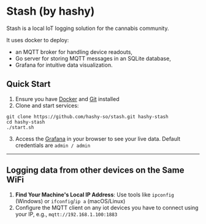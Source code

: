 # Stash (by hashy)

Stash is a local IoT logging solution for the cannabis community.

It uses docker to deploy:

- an MQTT broker for handling device readouts,
- Go server for storing MQTT messages in an SQLite database,
- Grafana for intuitive data visualization.

## **Quick Start**

1. Ensure you have [Docker](https://www.docker.com/) and [Git](https://git-scm.com/) installed
2. Clone and start services:

```
git clone https://github.com/hashy-so/stash.git hashy-stash
cd hashy-stash
./start.sh
```

3. Access the [Grafana](http://localhost:3000/?orgId=1) in your browser to see your live data. Default credentials are `admin / admin`

---

## **Logging data from other devices on the Same WiFi**

1. **Find Your Machine's Local IP Address**: Use tools like `ipconfig` (Windows) or `ifconfig`/`ip a` (macOS/Linux)
2. Configure the MQTT client on any iot devices you have to connect using your IP, e.g., `mqtt://192.168.1.100:1883`

